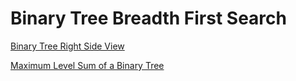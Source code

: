 # Binary Tree Breadth First Search

[Binary Tree Right Side View](https://leetcode.com/problems/binary-tree-right-side-view/?envType=study-plan-v2&envId=leetcode-75)

[Maximum Level Sum of a Binary Tree](https://leetcode.com/problems/maximum-level-sum-of-a-binary-tree/?envType=study-plan-v2&envId=leetcode-75)
